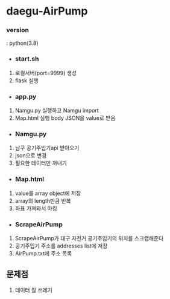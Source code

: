 # daegu-AirPump
### version
: python(3.8)

+ ### start.sh
1. 로컬서버(port=9999) 생성
2. flask 실행
+ ### app.py
1. Namgu.py 실행하고 Namgu import
2. Map.html 실행 body JSON을 value로 받음
+ ### Namgu.py
1. 남구 공기주입기api 받아오기
2. json으로 변경
3. 필요한 데이터만 꺼내기
+ ### Map.html
1. value를 array object에 저장
2. array의 length만큼 반복
3. 좌표 가져와서 마킹



+ ### ScrapeAirPump
1. ScrapeAirPump가 대구 자전거 공기주입기의 위치를 스크랩해준다
2. 공기주입기 주소를 addresses list에 저장
3. AirPump.txt에 주소 목록 
## 문제점
1. 데이터 질 쓰레기
